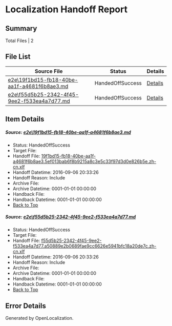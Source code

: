# <a name='report-top'></a> Localization Handoff Report

## Summary
 Total Files | 2

## File List
 Source File | Status | Details 
 ----------- | ------ | ------- 
 [e2e\19f1bd15-fb18-40be-aa1f-a4681f6b8ae3.md](https://github.com/OpenLocalizationTestOrg/ol-test0/blob/6a1ee78ce67a4cf388a2852b67e5d423b4eca3c6/e2e/19f1bd15-fb18-40be-aa1f-a4681f6b8ae3.md) | HandedOffSuccess | [Details](#dbd1b659eeea79179d1b92053995c41cf8a5924b1)
 [e2e\f55d5b25-2342-4f45-9ee2-f533ea4a7d77.md](https://github.com/OpenLocalizationTestOrg/ol-test0/blob/6a1ee78ce67a4cf388a2852b67e5d423b4eca3c6/e2e/f55d5b25-2342-4f45-9ee2-f533ea4a7d77.md) | HandedOffSuccess | [Details](#069757d5d105124bac1c3dd15d156859fe5fe2204)

## Item Details
##### <a name='dbd1b659eeea79179d1b92053995c41cf8a5924b1'></a> Source: [e2e\19f1bd15-fb18-40be-aa1f-a4681f6b8ae3.md](https://github.com/OpenLocalizationTestOrg/ol-test0/blob/6a1ee78ce67a4cf388a2852b67e5d423b4eca3c6/e2e/19f1bd15-fb18-40be-aa1f-a4681f6b8ae3.md)
* Status: HandedOffSuccess
* Target File: 
* Handoff File: [19f1bd15-fb18-40be-aa1f-a4681f6b8ae3.5ef013bab6f8b9215a8c3e5c33f97d3d0e826b5e.zh-cn.xlf](https://github.com/OpenLocalizationTestOrg/ol-test0-handoff/blob/611d99a27830d82d228318ca7853420e17012f0f/ol-handoff/OpenLocalizationTestOrg/ol-test0-zhcn/ci/ht/19f1bd15-fb18-40be-aa1f-a4681f6b8ae3.5ef013bab6f8b9215a8c3e5c33f97d3d0e826b5e.zh-cn.xlf)
* Handoff Datetime: 2016-09-06 20:33:26
* Handoff Reason: Include
* Archive File: 
* Archive Datetime: 0001-01-01 00:00:00
* Handback File: 
* Handback Datetime: 0001-01-01 00:00:00
* [Back to Top](#report-top)

##### <a name='069757d5d105124bac1c3dd15d156859fe5fe2204'></a> Source: [e2e\f55d5b25-2342-4f45-9ee2-f533ea4a7d77.md](https://github.com/OpenLocalizationTestOrg/ol-test0/blob/6a1ee78ce67a4cf388a2852b67e5d423b4eca3c6/e2e/f55d5b25-2342-4f45-9ee2-f533ea4a7d77.md)
* Status: HandedOffSuccess
* Target File: 
* Handoff File: [f55d5b25-2342-4f45-9ee2-f533ea4a7d77.a50889e2b0689fae9cc6626e5941bfc18a20de7c.zh-cn.xlf](https://github.com/OpenLocalizationTestOrg/ol-test0-handoff/blob/611d99a27830d82d228318ca7853420e17012f0f/ol-handoff/OpenLocalizationTestOrg/ol-test0-zhcn/ci/ht/f55d5b25-2342-4f45-9ee2-f533ea4a7d77.a50889e2b0689fae9cc6626e5941bfc18a20de7c.zh-cn.xlf)
* Handoff Datetime: 2016-09-06 20:33:26
* Handoff Reason: Include
* Archive File: 
* Archive Datetime: 0001-01-01 00:00:00
* Handback File: 
* Handback Datetime: 0001-01-01 00:00:00
* [Back to Top](#report-top)


## Error Details

Generated by OpenLocalization.

